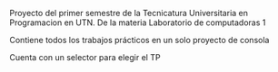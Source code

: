 Proyecto del primer semestre de la Tecnicatura Universitaria en Programacion en UTN. De la materia Laboratorio de computadoras 1

Contiene todos los trabajos prácticos en un solo proyecto de consola

Cuenta con un selector para elegir el TP
